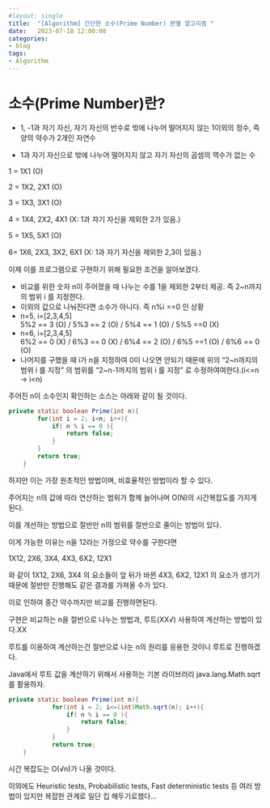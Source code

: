 ```yaml
---
#layout: single
title:	"[Algorithm] 간단한 소수(Prime Number) 판별 알고리즘 "
date:	2023-07-18 12:00:00
categories:
- blog
tags:
- Algorithm
---
```


# 소수(Prime Number)란?
- 1, -1과 자기 자신, 자기 자신의 반수로 밖에 나누어 떨어지지 않는 1이외의 정수, 즉 양의 약수가 2개인 자연수

- 1과 자기 자신으로 밖에 나누어 떨어지지 않고 자기 자신의 곱셈의 역수가 없는 수

1 = 1X1 (O)

2 = 1X2, 2X1 (O)

3 = 1X3, 3X1 (O)

4 = 1X4, 2X2, 4X1 (X: 1과 자기 자신을 제외한 2가 있음.)

5 = 1X5, 5X1 (O)

6= 1X6, 2X3, 3X2, 6X1 (X: 1과 자기 자신을 제외한 2,3이 있음.)

이제 이를 프로그램으로 구현하기 위해 필요한 조건을 알아보겠다.

- 비교를 위한 숫자 n이 주어졌을 때 나누는 수를 1을 제외한 2부터 제공. 즉 2~n까지의 범위 i 를 지정한다.
- 이외의 값으로 나눠진다면 소수가 아니다. 즉 n%i ==0 인 상황
- n=5, i=[2,3,4,5]  
  5%2 == 3 (O) / 5%3 == 2 (O) / 5%4 == 1 (O) / 5%5 ==0 (X)
- n=6, i=[2,3,4,5]  
  6%2 == 0 (X) / 6%3 == 0 (X) / 6%4 == 2 (O) / 6%5 ==1 (O) / 6%6 == 0 (O)
- 나머지를 구했을 때 i가 n을 지정하여 0이 나오면 안되기 때문에 위의 “2~n까지의 범위 i 를 지정” 의 범위를 “2~n-1까지의 범위 i 를 지정” 로 수정하여여한다.(i<=n → i<n)

주어진 n이 소수인지 확인하는 소스는 아래와 같이 될 것이다.

```java
private static boolean Prime(int n){
        for(int i = 2; i<n; i++){
            if( n % i == 0 ){
                return false;
            }
        }
        return true;
    }
```

하지만 이는 가장 원초적인 방법이며, 비효율적인 방법이라 할 수 있다.

주어지는 n의 값에 따라 연산하는 범위가 함께 늘어나며 O(N)의 시간복잡도를 가지게된다.

이를 개선하는 방법으로 절반만 n의 범위를 절반으로 줄이는 방법이 있다.

이게 가능한 이유는 n을 12라는 가정으로 약수를 구한다면

1X12, 2X6, 3X4, 4X3, 6X2, 12X1

와 같이 1X12, 2X6, 3X4 의 요소들이 앞 뒤가 바뀐 4X3, 6X2, 12X1  의 요소가 생기기 때문에 절반만 진행해도 같은 결과를 가져올 수가 있다.

이로 인하여 중간 약수까지만 비교를 진행하면된다.

구현은 비교하는 n을 절반으로 나누는 방법과, 루트(XX√) 사용하여 계산하는 방법이 있다.XX

루트를 이용하여 계산하는건 절반으로 나눈 n의 원리를 응용한 것이니 루트로 진행하겠다.

Java에서 루트 값을 계산하기 위해서 사용하는 기본 라이브러리 java.lang.Math.sqrt 를 활용하자.

```java
private static boolean Prime(int n){        
            for(int i = 2; i<=(int)Math.sqrt(n); i++){
                if( n % i == 0 ){
                    return false;
                }
            }
            return true;
    }
```

시간 복잡도는 O(√n)가 나올 것이다.

이외에도 Heuristic tests, Probabilistic tests, Fast deterministic tests 등 여러 방법이 있지만 복잡한 관계로 일단 킵 해두기로했다…